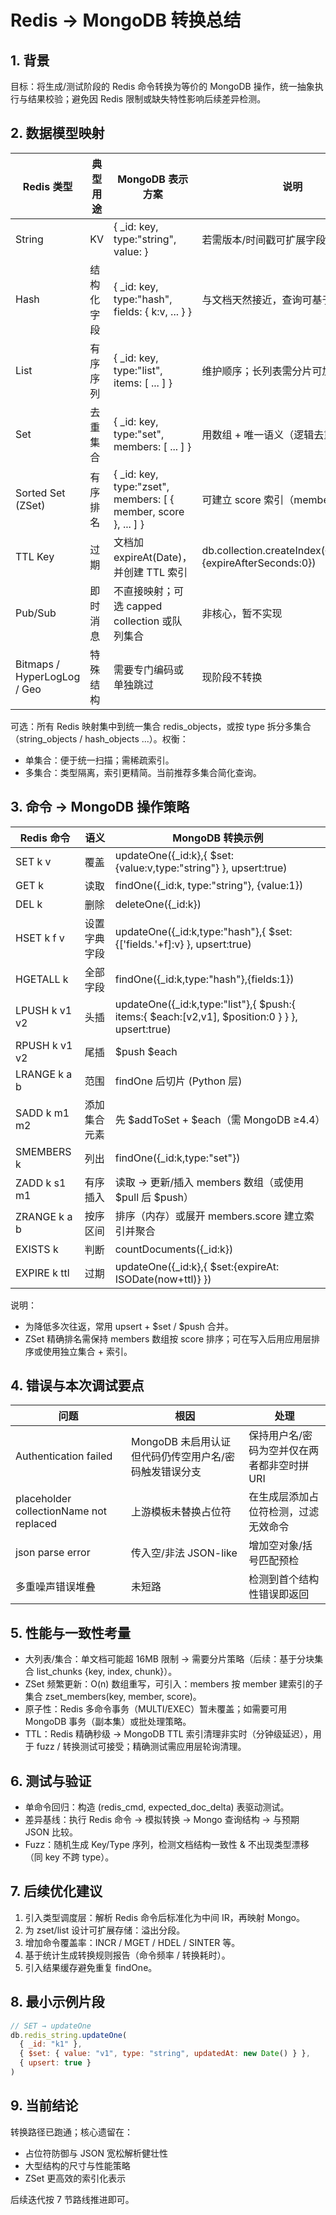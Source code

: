 # Redis → MongoDB 转换总结

## 1. 背景
目标：将生成/测试阶段的 Redis 命令转换为等价的 MongoDB 操作，统一抽象执行与结果校验；避免因 Redis 限制或缺失特性影响后续差异检测。

## 2. 数据模型映射
| Redis 类型 | 典型用途 | MongoDB 表示方案 | 说明 |
|------------|----------|------------------|------|
| String | KV | { _id: key, type:"string", value: <scalar> } | 若需版本/时间戳可扩展字段 |
| Hash | 结构化字段 | { _id: key, type:"hash", fields: { k:v, ... } } | 与文档天然接近，查询可基于 fields.k |
| List | 有序序列 | { _id: key, type:"list", items: [ ... ] } | 维护顺序；长列表需分片可加 chunk |
| Set | 去重集合 | { _id: key, type:"set", members: [ ... ] } | 用数组 + 唯一语义（逻辑去重） |
| Sorted Set (ZSet) | 有序排名 | { _id: key, type:"zset", members: [ { member, score }, ... ] } | 可建立 score 索引（members.score） |
| TTL Key | 过期 | 文档加 expireAt(Date)，并创建 TTL 索引 | db.collection.createIndex({expireAt:1},{expireAfterSeconds:0}) |
| Pub/Sub | 即时消息 | 不直接映射；可选 capped collection 或队列集合 | 非核心，暂不实现 |
| Bitmaps / HyperLogLog / Geo | 特殊结构 | 需要专门编码或单独跳过 | 现阶段不转换 |

可选：所有 Redis 映射集中到统一集合 redis_objects，或按 type 拆分多集合（string_objects / hash_objects ...）。权衡：
- 单集合：便于统一扫描；需稀疏索引。
- 多集合：类型隔离，索引更精简。当前推荐多集合简化查询。

## 3. 命令 → MongoDB 操作策略
| Redis 命令 | 语义 | MongoDB 转换示例 |
|------------|------|------------------|
| SET k v | 覆盖 | updateOne({_id:k},{ $set:{value:v,type:"string"} }, upsert:true) |
| GET k | 读取 | findOne({_id:k, type:"string"}, {value:1}) |
| DEL k | 删除 | deleteOne({_id:k}) |
| HSET k f v | 设置字典字段 | updateOne({_id:k,type:"hash"},{ $set:{['fields.'+f]:v} }, upsert:true) |
| HGETALL k | 全部字段 | findOne({_id:k,type:"hash"},{fields:1}) |
| LPUSH k v1 v2 | 头插 | updateOne({_id:k,type:"list"},{ $push:{ items:{ $each:[v2,v1], $position:0 } } }, upsert:true) |
| RPUSH k v1 v2 | 尾插 | $push $each |
| LRANGE k a b | 范围 | findOne 后切片 (Python 层) |
| SADD k m1 m2 | 添加集合元素 | 先 $addToSet + $each（需 MongoDB ≥4.4） |
| SMEMBERS k | 列出 | findOne({_id:k,type:"set"}) |
| ZADD k s1 m1 | 有序插入 | 读取 -> 更新/插入 members 数组（或使用 $pull 后 $push） |
| ZRANGE k a b | 按序区间 | 排序（内存）或展开 members.score 建立索引并聚合 |
| EXISTS k | 判断 | countDocuments({_id:k}) |
| EXPIRE k ttl | 过期 | updateOne({_id:k},{ $set:{expireAt: ISODate(now+ttl)} }) |

说明：
- 为降低多次往返，常用 upsert + $set / $push 合并。
- ZSet 精确排名需保持 members 数组按 score 排序；可在写入后用应用层排序或使用独立集合 + 索引。

## 4. 错误与本次调试要点
| 问题 | 根因 | 处理 |
|------|------|------|
| Authentication failed | MongoDB 未启用认证但代码仍传空用户名/密码触发错误分支 | 保持用户名/密码为空并仅在两者都非空时拼 URI |
| placeholder collectionName not replaced | 上游模板未替换占位符 | 在生成层添加占位符检测，过滤无效命令 |
| json parse error | 传入空/非法 JSON-like | 增加空对象/括号匹配预检 |
| 多重噪声错误堆叠 | 未短路 | 检测到首个结构性错误即返回 |

## 5. 性能与一致性考量
- 大列表/集合：单文档可能超 16MB 限制 → 需要分片策略（后续：基于分块集合 list_chunks {key, index, chunk}）。
- ZSet 频繁更新：O(n) 数组重写，可引入：members 按 member 建索引的子集合 zset_members(key, member, score)。
- 原子性：Redis 多命令事务（MULTI/EXEC）暂未覆盖；如需要可用 MongoDB 事务（副本集）或批处理策略。
- TTL：Redis 精确秒级 → MongoDB TTL 索引清理非实时（分钟级延迟），用于 fuzz / 转换测试可接受；精确测试需应用层轮询清理。

## 6. 测试与验证
- 单命令回归：构造 (redis_cmd, expected_doc_delta) 表驱动测试。
- 差异基线：执行 Redis 命令 → 模拟转换 → Mongo 查询结构 → 与预期 JSON 比较。
- Fuzz：随机生成 Key/Type 序列，检测文档结构一致性 & 不出现类型漂移（同 key 不跨 type）。

## 7. 后续优化建议
1. 引入类型调度层：解析 Redis 命令后标准化为中间 IR，再映射 Mongo。
2. 为 zset/list 设计可扩展存储：溢出分段。
3. 增加命令覆盖率：INCR / MGET / HDEL / SINTER 等。
4. 基于统计生成转换规则报告（命令频率 / 转换耗时）。
5. 引入结果缓存避免重复 findOne。

## 8. 最小示例片段
```javascript
// SET → updateOne
db.redis_string.updateOne(
  { _id: "k1" },
  { $set: { value: "v1", type: "string", updatedAt: new Date() } },
  { upsert: true }
)
```

## 9. 当前结论
转换路径已跑通；核心遗留在：
- 占位符防御与 JSON 宽松解析健壮性
- 大型结构的尺寸与性能策略
- ZSet 更高效的索引化表示

后续迭代按 7 节路线推进即可。